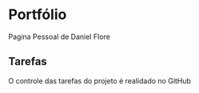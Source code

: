 # Portfólio
Pagina Pessoal de Daniel FIore

## Tarefas
O controle das tarefas do projeto é realidado no GitHub
